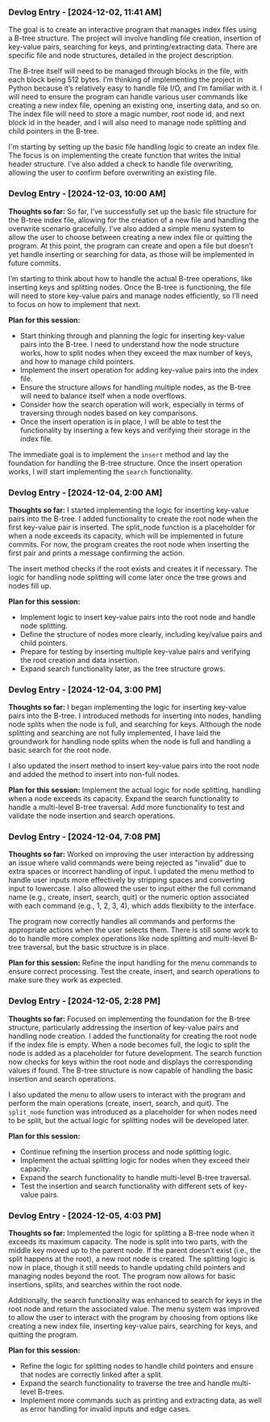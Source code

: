 ### Devlog Entry - [2024-12-02, 11:41 AM]

The goal is to create an interactive program that manages index files using a B-tree structure. The project will involve handling file creation, insertion of key-value pairs, searching for keys, and printing/extracting data. There are specific file and node structures, detailed in the project description.

The B-tree itself will need to be managed through blocks in the file, with each block being 512 bytes. I’m thinking of implementing the project in Python because it’s relatively easy to handle file I/O, and I’m familiar with it. I will need to ensure the program can handle various user commands like creating a new index file, opening an existing one, inserting data, and so on. The index file will need to store a magic number, root node id, and next block id in the header, and I will also need to manage node splitting and child pointers in the B-tree.

I'm starting by setting up the basic file handling logic to create an index file. The focus is on implementing the create function that writes the initial header structure. I've also added a check to handle file overwriting, allowing the user to confirm before overwriting an existing file.

### Devlog Entry - [2024-12-03, 10:00 AM]

**Thoughts so far:**
So far, I’ve successfully set up the basic file structure for the B-tree index file, allowing for the creation of a new file and handling the overwrite scenario gracefully. I’ve also added a simple menu system to allow the user to choose between creating a new index file or quitting the program. At this point, the program can create and open a file but doesn’t yet handle inserting or searching for data, as those will be implemented in future commits.

I’m starting to think about how to handle the actual B-tree operations, like inserting keys and splitting nodes. Once the B-tree is functioning, the file will need to store key-value pairs and manage nodes efficiently, so I’ll need to focus on how to implement that next.

**Plan for this session:**
- Start thinking through and planning the logic for inserting key-value pairs into the B-tree. I need to understand how the node structure works, how to split nodes when they exceed the max number of keys, and how to manage child pointers.
- Implement the insert operation for adding key-value pairs into the index file.
- Ensure the structure allows for handling multiple nodes, as the B-tree will need to balance itself when a node overflows.
- Consider how the search operation will work, especially in terms of traversing through nodes based on key comparisons.
- Once the insert operation is in place, I will be able to test the functionality by inserting a few keys and verifying their storage in the index file.

The immediate goal is to implement the `insert` method and lay the foundation for handling the B-tree structure. Once the insert operation works, I will start implementing the `search` functionality.

### Devlog Entry - [2024-12-04, 2:00 AM]

**Thoughts so far:**
I started implementing the logic for inserting key-value pairs into the B-tree. I added functionality to create the root node when the first key-value pair is inserted. The split_node function is a placeholder for when a node exceeds its capacity, which will be implemented in future commits. For now, the program creates the root node when inserting the first pair and prints a message confirming the action.

The insert method checks if the root exists and creates it if necessary. The logic for handling node splitting will come later once the tree grows and nodes fill up.

**Plan for this session:**
- Implement logic to insert key-value pairs into the root node and handle node splitting.
- Define the structure of nodes more clearly, including key/value pairs and child pointers.
- Prepare for testing by inserting multiple key-value pairs and verifying the root creation and data insertion.
- Expand search functionality later, as the tree structure grows.

### Devlog Entry - [2024-12-04, 3:00 PM]

**Thoughts so far:**
I began implementing the logic for inserting key-value pairs into the B-tree. I introduced methods for inserting into nodes, handling node splits when the node is full, and searching for keys. Although the node splitting and searching are not fully implemented, I have laid the groundwork for handling node splits when the node is full and handling a basic search for the root node.

I also updated the insert method to insert key-value pairs into the root node and added the method to insert into non-full nodes.

**Plan for this session:**
Implement the actual logic for node splitting, handling when a node exceeds its capacity.
Expand the search functionality to handle a multi-level B-tree traversal.
Add more functionality to test and validate the node insertion and search operations.

### Devlog Entry - [2024-12-04, 7:08 PM]

**Thoughts so far:**
Worked on improving the user interaction by addressing an issue where valid commands were being rejected as "invalid" due to extra spaces or incorrect handling of input. I updated the menu method to handle user inputs more effectively by stripping spaces and converting input to lowercase. I also allowed the user to input either the full command name (e.g., create, insert, search, quit) or the numeric option associated with each command (e.g., 1, 2, 3, 4), which adds flexibility to the interface.

The program now correctly handles all commands and performs the appropriate actions when the user selects them. There is still some work to do to handle more complex operations like node splitting and multi-level B-tree traversal, but the basic structure is in place.

**Plan for this session:**
Refine the input handling for the menu commands to ensure correct processing.
Test the create, insert, and search operations to make sure they work as expected.

### Devlog Entry - [2024-12-05, 2:28 PM]

**Thoughts so far:**
Focused on implementing the foundation for the B-tree structure, particularly addressing the insertion of key-value pairs and handling node creation. I added the functionality for creating the root node if the index file is empty. When a node becomes full, the logic to split the node is added as a placeholder for future development. The search function now checks for keys within the root node and displays the corresponding values if found. The B-tree structure is now capable of handling the basic insertion and search operations.

I also updated the menu to allow users to interact with the program and perform the main operations (create, insert, search, and quit). The `split_node` function was introduced as a placeholder for when nodes need to be split, but the actual logic for splitting nodes will be developed later.

**Plan for this session:**
- Continue refining the insertion process and node splitting logic.
- Implement the actual splitting logic for nodes when they exceed their capacity.
- Expand the search functionality to handle multi-level B-tree traversal.
- Test the insertion and search functionality with different sets of key-value pairs.

### Devlog Entry - [2024-12-05, 4:03 PM]

**Thoughts so far:**
Implemented the logic for splitting a B-tree node when it exceeds its maximum capacity. The node is split into two parts, with the middle key moved up to the parent node. If the parent doesn't exist (i.e., the split happens at the root), a new root node is created. The splitting logic is now in place, though it still needs to handle updating child pointers and managing nodes beyond the root. The program now allows for basic insertions, splits, and searches within the root node.

Additionally, the search functionality was enhanced to search for keys in the root node and return the associated value. The menu system was improved to allow the user to interact with the program by choosing from options like creating a new index file, inserting key-value pairs, searching for keys, and quitting the program.

**Plan for this session:**
- Refine the logic for splitting nodes to handle child pointers and ensure that nodes are correctly linked after a split.
- Expand the search functionality to traverse the tree and handle multi-level B-trees.
- Implement more commands such as printing and extracting data, as well as error handling for invalid inputs and edge cases.